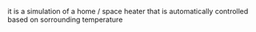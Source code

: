 it is a simulation of a home / space heater that is automatically controlled based on sorrounding temperature
